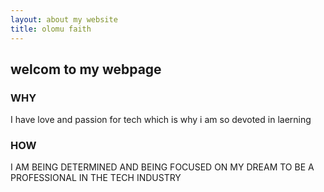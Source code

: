 ```yaml
---
layout: about my website
title: olomu faith
---
```


## welcom to my webpage
### WHY
I have love and passion for tech which is why i am so devoted in laerning
### HOW
I AM BEING DETERMINED AND BEING FOCUSED ON MY DREAM TO BE A PROFESSIONAL IN THE TECH INDUSTRY


